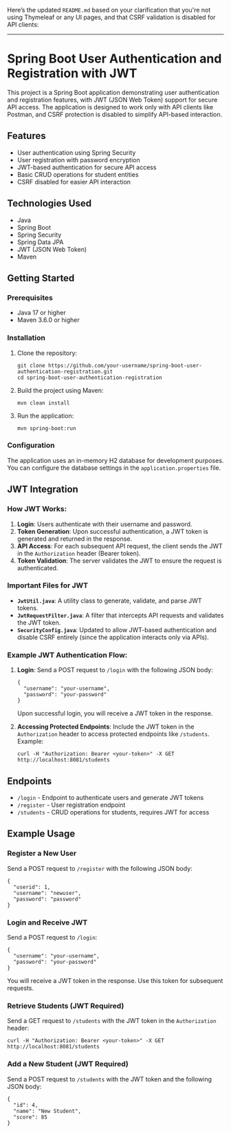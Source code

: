 Here’s the updated `README.md` based on your clarification that you're not using Thymeleaf or any UI pages, and that CSRF validation is disabled for API clients:

---

# Spring Boot User Authentication and Registration with JWT

This project is a Spring Boot application demonstrating user authentication and registration features, with JWT (JSON Web Token) support for secure API access. The application is designed to work only with API clients like Postman, and CSRF protection is disabled to simplify API-based interaction.

## Features

- User authentication using Spring Security
- User registration with password encryption
- JWT-based authentication for secure API access
- Basic CRUD operations for student entities
- CSRF disabled for easier API interaction

## Technologies Used

- Java
- Spring Boot
- Spring Security
- Spring Data JPA
- JWT (JSON Web Token)
- Maven

## Getting Started

### Prerequisites

- Java 17 or higher
- Maven 3.6.0 or higher

### Installation

1. Clone the repository:
    ```
    git clone https://github.com/your-username/spring-boot-user-authentication-registration.git
    cd spring-boot-user-authentication-registration
    ```

2. Build the project using Maven:
    ```
    mvn clean install
    ```

3. Run the application:
    ```
    mvn spring-boot:run
    ```

### Configuration

The application uses an in-memory H2 database for development purposes. You can configure the database settings in the `application.properties` file.

## JWT Integration

### How JWT Works:

1. **Login**: Users authenticate with their username and password.
2. **Token Generation**: Upon successful authentication, a JWT token is generated and returned in the response.
3. **API Access**: For each subsequent API request, the client sends the JWT in the `Authorization` header (Bearer token).
4. **Token Validation**: The server validates the JWT to ensure the request is authenticated.

### Important Files for JWT

- **`JwtUtil.java`**: A utility class to generate, validate, and parse JWT tokens.
- **`JwtRequestFilter.java`**: A filter that intercepts API requests and validates the JWT token.
- **`SecurityConfig.java`**: Updated to allow JWT-based authentication and disable CSRF entirely (since the application interacts only via APIs).

### Example JWT Authentication Flow:

1. **Login**: Send a POST request to `/login` with the following JSON body:
   ```
   {
     "username": "your-username",
     "password": "your-password"
   }
   ```
   Upon successful login, you will receive a JWT token in the response.

2. **Accessing Protected Endpoints**: Include the JWT token in the `Authorization` header to access protected endpoints like `/students`.
   Example:
   ```
   curl -H "Authorization: Bearer <your-token>" -X GET http://localhost:8081/students
   ```

## Endpoints

- `/login` - Endpoint to authenticate users and generate JWT tokens
- `/register` - User registration endpoint
- `/students` - CRUD operations for students, requires JWT for access

## Example Usage

### Register a New User

Send a POST request to `/register` with the following JSON body:
```
{
  "userid": 1,
  "username": "newuser",
  "password": "password"
}
```

### Login and Receive JWT

Send a POST request to `/login`:
```
{
  "username": "your-username",
  "password": "your-password"
}
```
You will receive a JWT token in the response. Use this token for subsequent requests.

### Retrieve Students (JWT Required)

Send a GET request to `/students` with the JWT token in the `Authorization` header:
```
curl -H "Authorization: Bearer <your-token>" -X GET http://localhost:8081/students
```

### Add a New Student (JWT Required)

Send a POST request to `/students` with the JWT token and the following JSON body:
```
{
  "id": 4,
  "name": "New Student",
  "score": 85
}
```
